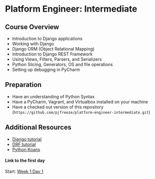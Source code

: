# Platform Engineer: Intermediate

## Course Overview
- Introduction to Django applications
- Working with Django
- Django ORM (Object Relational Mapping)
- Introduction to Django REST Framework
- Using Views, Filters, Parsers, and Serializers
- Python Slicing, Generators, OS and file operations
- Setting up debugging in PyCharm

## Preparation
- Have an understanding of Python Syntax
- Have a PyCharm, Vagrant, and Virtualbox installed on your machine
- Have a checked out version of this repository (`https://github.com/pjfreeze/platform-engineer-intermediate.git`)


## Additional Resources
- [Django tutorial](https://docs.djangoproject.com/en/1.7/intro/tutorial01/)
- [DRF tutorial](http://www.django-rest-framework.org/tutorial/1-serialization/)
- [Python Koans](https://github.com/gregmalcolm/python_koans)


#### Link to the first day
Start: [Week 1 Day 1](/week-1/day-1.md)